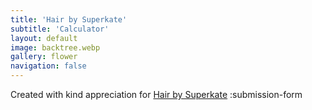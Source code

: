```yaml
---
title: 'Hair by Superkate'
subtitle: 'Calculator'
layout: default
image: backtree.webp
gallery: flower
navigation: false
---
```


Created with kind appreciation for [Hair by Superkate](https://www.hairbysuperkate.com)
:submission-form
